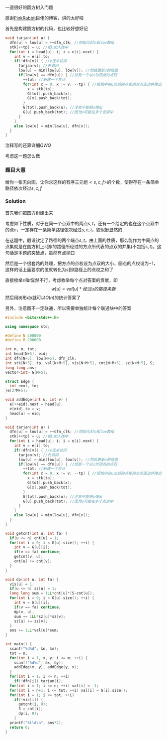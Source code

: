一道很好的圆方树入门题

感谢[PinkRabbit](https://www.luogu.org/blog/PinkRabbit/Introduction-to-Round-Square-Tree)巨佬的博客，讲的太好啦

首先是构建圆方树的代码，也比较好想好记

```cpp
void tarjan(int u) {
  dfn[u] = low[u] = ++dfn_clk; //初始化dfn和low数组
  stk[++tp] = u; //把u加入栈中
  for(int i = head[u]; i; i = e[i].next) {
    int v = e[i].to;
    if(!dfn[v]) { //v还未访问
      tarjan(v); //先访问
      low[u] = min(low[u], low[v]); //然后更新u的信息
      if(low[v] == dfn[u]) { //找到一个以u为顶点的点双
        ++tot; //新建一个方点
        for(int x = 0; x != v; --tp) { //把栈中在u之前的点都向方点连边并弹出
          x = stk[tp];
          G[tot].push_back(x);
          G[x].push_back(tot);
        }
        G[tot].push_back(u); //注意不能把u弹出
        G[u].push_back(tot); //因为u可能在多个点双中
      }
    }
    else low[u] = min(low[u], dfn[v]);
  }
}

```

注释写的还算详细$QWQ$

考虑这一题怎么做

### 题目大意

给你一张无向图，让你求这样的有序三元组$<s,c,f>$的个数，使得存在一条简单路径依次经过$s,c,f$

### Solution

首先我们把圆方树建出来

考虑如下性质，对于在同一个点双中的两点$s,t$，还有一个给定的也在这个点双中的点$c$，一定存在一条简单路径依次经过$s,c,t$，~~貌似挺显然的~~

在这题中，假设钦定了路径的两个端点$s,t$，由上面的性质，那么能作为中间点的点集就是在圆方树上$s$到$t$的路径所经过的方点所代表的点双的并集(不包括$s,t$)。这句话是本题的突破点，虽然有点拗口

然后是一个很套路的处理，把方点的点权设为点双的大小，圆点的点权设为$-1$，这样的话上面要求的值就转化为$s$到$t$路径上的点权之和了

直接枚举$s$和$t$显然不行，考虑枚举每个点对答案的贡献，即
$$
w[u]=val[u]*经过u的路径条数
$$
然后用树形$dp$就可以$O(n)$的统计答案了

另外，注意图不一定联通，所以需要单独统计每个联通块中的答案

```cpp
#include <bits/stdc++.h>

using namespace std;

#define N 500000
#define M 200000

int n, m, tot;
int head[N+5], eid;
int dfn[N+5], low[N+5], dfn_clk;
int stk[N+5], tp, val[N+M+5], vis[N+M+5], cnt[N+M+5], sz[N+M+5], S;
long long ans;
vector<int> G[N+5];

struct Edge {
  int next, to;
}e[2*M+5];

void addEdge(int u, int v) {
  e[++eid].next = head[u];
  e[eid].to = v;
  head[u] = eid;
}

void tarjan(int u) {
  dfn[u] = low[u] = ++dfn_clk; //初始化dfn和low数组
  stk[++tp] = u; //把u加入栈中
  for(int i = head[u]; i; i = e[i].next) {
    int v = e[i].to;
    if(!dfn[v]) { //v还未访问
      tarjan(v); //先访问
      low[u] = min(low[u], low[v]); //然后更新u的信息
      if(low[v] == dfn[u]) { //找到一个以u为顶点的点双
        ++tot; //新建一个方点
        for(int x = 0; x != v; --tp) { //把栈中在u之前的点都向方点连边并弹出
          x = stk[tp];
          G[tot].push_back(x);
          G[x].push_back(tot);
        }
        G[tot].push_back(u); //注意不能把u弹出
        G[u].push_back(tot); //因为u可能在多个点双中
      }
    }
    else low[u] = min(low[u], dfn[v]);
  }
}

void getcnt(int u, int fa) {
  if(u <= n) cnt[u] = 1;
  for(int i = 0; i < G[u].size(); ++i) {
    int v = G[u][i];
    if(v == fa) continue;
    getcnt(v, u);
    cnt[u] += cnt[v];
  }
}

void dp(int u, int fa) {
  vis[u] = 1;
  if(u <= n) sz[u] = 1;
  long long sum = 1LL*cnt[u]*(S-cnt[u]);
  for(int i = 0; i < G[u].size(); ++i) {
    int v = G[u][i];
    if(v == fa) continue;
    dp(v, u);
    sum += 1LL*sz[u]*sz[v];
    sz[u] += sz[v];
  }
  ans += 1LL*val[u]*sum;
}

int main() {
  scanf("%d%d", &n, &m);
  tot = n;
  for(int i = 1, x, y; i <= m; ++i) {
    scanf("%d%d", &x, &y);
    addEdge(x, y), addEdge(y, x);
  }
  for(int i = 1; i <= n; ++i)
    if(!dfn[i]) tarjan(i);
  for(int i = 1; i <= n; ++i) val[i] = -1;
  for(int i = n+1; i <= tot; ++i) val[i] = G[i].size();
  for(int i = 1; i <= tot; ++i)
    if(!vis[i]) {
      getcnt(i, 0);
      S = cnt[i];
      dp(i, 0);
    }
  printf("%lld\n", ans*2);
  return 0;
}
```

